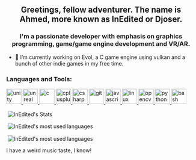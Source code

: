 <h2 align="center">Greetings, fellow adventurer. The name is Ahmed, more known as InEdited or Djoser.</h2>
<h3 align="center">I'm a passionate developer with emphasis on graphics programming, game/game engine development and VR/AR.</h3>

- 🔭 I’m currently working on Evol, a C game engine using vulkan and a bunch of other indie games in my free time.


<h3 align="left">Languages and Tools:</h3>
<p align="left">  <a href="https://unity.com/" target="_blank"> <img src="https://www.vectorlogo.zone/logos/unity3d/unity3d-icon.svg" alt="unity" width="40" height="40"/> </a> <a href="https://unrealengine.com/" target="_blank"> <img src="https://raw.githubusercontent.com/kenangundogan/fontisto/036b7eca71aab1bef8e6a0518f7329f13ed62f6b/icons/svg/brand/unreal-engine.svg" alt="unreal" width="40" height="40"/> </a><a href="https://www.cprogramming.com/" target="_blank"> <img src="https://devicons.github.io/devicon/devicon.git/icons/c/c-original.svg" alt="c" width="40" height="40"/> </a> <a href="https://www.w3schools.com/cpp/" target="_blank"> <img src="https://devicons.github.io/devicon/devicon.git/icons/cplusplus/cplusplus-original.svg" alt="cplusplus" width="40" height="40"/> </a> <a href="https://www.w3schools.com/cs/" target="_blank"> <img src="https://devicons.github.io/devicon/devicon.git/icons/csharp/csharp-original.svg" alt="csharp" width="40" height="40"/> </a> <a href="https://git-scm.com/" target="_blank"> <img src="https://www.vectorlogo.zone/logos/git-scm/git-scm-icon.svg" alt="git" width="40" height="40"/> </a> <a href="https://developer.mozilla.org/en-US/docs/Web/JavaScript" target="_blank"> <img src="https://devicons.github.io/devicon/devicon.git/icons/javascript/javascript-original.svg" alt="javascript" width="40" height="40"/> </a> <a href="https://www.linux.org/" target="_blank"> <img src="https://devicons.github.io/devicon/devicon.git/icons/linux/linux-original.svg" alt="linux" width="40" height="40"/> </a> <a href="https://opencv.org/" target="_blank"> <img src="https://www.vectorlogo.zone/logos/opencv/opencv-icon.svg" alt="opencv" width="40" height="40"/> </a> <a href="https://www.python.org" target="_blank"> <img src="https://devicons.github.io/devicon/devicon.git/icons/python/python-original.svg" alt="python" width="40" height="40"/> </a> 
<a href="https://www.gnu.org/software/bash/" target="_blank"> <img src="https://www.vectorlogo.zone/logos/gnu_bash/gnu_bash-icon.svg" alt="bash" width="40" height="40"/> </a> 
  </p>

<p>&nbsp;<img align="center" src="https://github-readme-stats.vercel.app/api?username=inedited&count_private=true&show_icons=true&locale=en&theme=dracula" alt="InEdited's Stats" /></p>
<p>&nbsp;<img align="center" src="https://github-readme-stats.vercel.app/api/top-langs/?username=inedited&theme=dracula&layout=compact&hide=javascript" alt="InEdited's most used languages" /></p>
<p>&nbsp;<img align="center" src="https://spotify-github-profile.vercel.app/api/view?uid=alahmadyalaa&cover_image=true&theme=default" alt="InEdited's most used languages" /></p>

<p>I have a weird music taste, I know!</p>
